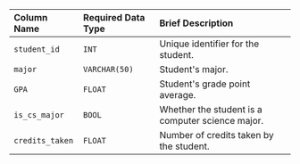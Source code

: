 | Column Name | Required Data Type | Brief Description |
| :--- | :--- | :--- |
| `student_id` | `INT` | Unique identifier for the student. |
| `major` | `VARCHAR(50)` | Student's major. |
| `GPA` | `FLOAT` | Student's grade point average. |
| `is_cs_major` | `BOOL` | Whether the student is a computer science major. |
| `credits_taken` | `FLOAT` | Number of credits taken by the student. |